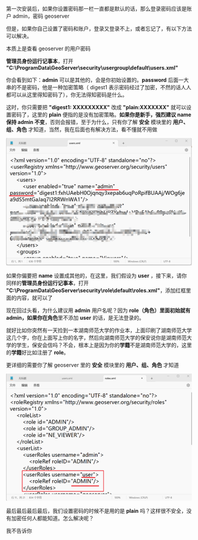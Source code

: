第一次安装后，如果你设置密码那一栏一直都是默认的话，那么登录密码应该是账户 admin，密码 geoserver

但是，如果你自己设置了密码和账户，登录又登录不上，或者忘记了，有以下方法可以解决。

本质上是查看 geoserver 的用户密码

**管理员身份运行记事本**，打开 **"C:\ProgramData\GeoServer\security\usergroup\default\users.xml"** 

你会看到如下：**admin** 可以是其他的，会是你初始设置的。**password** 后面一大串的不是密码，他是一种加密策略（ digest1 表示密码经过了加密，不然的话人人都可以从这里得知密码了），你无法得知密码是什么。

这时，你只需要把 **"digest1: XXXXXXXXX"** 改成 **"plain:XXXXXXX"** 就可以设置密码了，这里的 **plain** 便指的是没有加密策略。**如果你是新手，强烈建议 name 保持 admin 不变**，否则会报错，至于为什么，只有你了解 **安全** 模块里的 **用户、组、角色** 才知道，当然，我在后面也有解决方法，看不懂就不用做

![72778703533](密码之类的问题.assets/1727787035331.png)

如果你偏要把 **name** 设置成其他的，在这里，我们假设为 **user** ，接下来，请你同样的**管理员身份运行记事本**，打开 **"C:\ProgramData\GeoServer\security\role\default\roles.xml"**，添加红框里面的内容，就可以了

现在回过头看，为什么建议用 **admin** 用户名呢？因为 **role（角色）**里面初始就有 admin，如果你在**角色**里不添加 **user** 的话，是无法登录的。

就好比如你突然有一天捡到一本湖南师范大学的作业本，上面印刷了湖南师范大学这几个字，你在上面写上你的名字，然后向湖南师范大学的保安说你是湖南师范大学的学生，保安会信吗？不会，根本上是因为你的**学籍**不是湖南师范大学的，这里的**学籍**好比如注册了 **role**。

更详细的需要你了解 geoserver 里的 **安全** 模块里的 **用户、组、角色** 才知道

![72778788069](密码之类的问题.assets/1727787880698.png)

最后最后最后最后，我们设置密码的时候不是用的是 **plain** 吗？这样很不安全，没有加密任何人都能知道。怎么解决呢？

我不告诉你